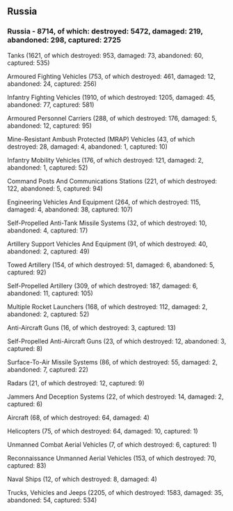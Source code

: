 
 
 ## Russia
 
 ### Russia - 8714, of which: destroyed: 5472, damaged: 219, abandoned: 298, captured: 2725

 

 

 Tanks (1621, of which destroyed: 953, damaged: 73, abandoned: 60, captured: 535)

 Armoured Fighting Vehicles (753, of which destroyed: 461, damaged: 12, abandoned: 24, captured: 256)

 Infantry Fighting Vehicles (1910, of which destroyed: 1205, damaged: 45, abandoned: 77, captured: 581)

 Armoured Personnel Carriers (288, of which destroyed: 176, damaged: 5, abandoned: 12, captured: 95)

 Mine-Resistant Ambush Protected (MRAP) Vehicles (43, of which destroyed: 28, damaged: 4, abandoned: 1, captured: 10)

 Infantry Mobility Vehicles (176, of which destroyed: 121, damaged: 2, abandoned: 1, captured: 52)

 Command Posts And Communications Stations (221, of which destroyed: 122, abandoned: 5, captured: 94)

 Engineering Vehicles And Equipment (264, of which destroyed: 115, damaged: 4, abandoned: 38, captured: 107)

 Self-Propelled Anti-Tank Missile Systems (32, of which destroyed: 10, abandoned: 4, captured: 17)

 Artillery Support Vehicles And Equipment (91, of which destroyed: 40, abandoned: 2, captured: 49)

 Towed Artillery (154, of which destroyed: 51, damaged: 6, abandoned: 5, captured: 92)

 Self-Propelled Artillery (309, of which destroyed: 187, damaged: 6, abandoned: 11, captured: 105)

 Multiple Rocket Launchers (168, of which destroyed: 112, damaged: 2, abandoned: 2, captured: 52)

 Anti-Aircraft Guns (16, of which destroyed: 3, captured: 13)

 Self-Propelled Anti-Aircraft Guns (23, of which destroyed: 12, abandoned: 3, captured: 8)

 Surface-To-Air Missile Systems (86, of which destroyed: 55, damaged: 2, abandoned: 7, captured: 22)

 Radars (21, of which destroyed: 12, captured: 9)

 Jammers And Deception Systems (22, of which destroyed: 14, damaged: 2, captured: 6)

 Aircraft (68, of which destroyed: 64, damaged: 4)

 Helicopters (75, of which destroyed: 64, damaged: 10, captured: 1)

 Unmanned Combat Aerial Vehicles (7, of which destroyed: 6, captured: 1)

 Reconnaissance Unmanned Aerial Vehicles (153, of which destroyed: 70, captured: 83)

 Naval Ships (12, of which destroyed: 8, damaged: 4)

 Trucks, Vehicles and Jeeps (2205, of which destroyed: 1583, damaged: 35, abandoned: 54, captured: 534)

